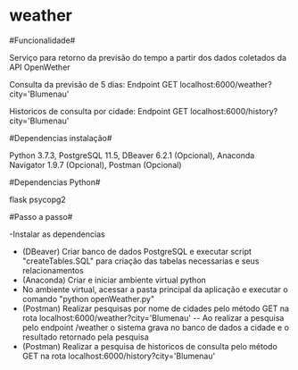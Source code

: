 # weather

#Funcionalidade#

Serviço para retorno da previsão do tempo a partir dos dados coletados da API OpenWether

Consulta da previsão de 5 dias:
Endpoint GET
localhost:6000/weather?city='Blumenau'

Historicos de consulta por cidade:
Endpoint GET
localhost:6000/history?city='Blumenau'

#Dependencias instalação#

Python 3.7.3,
PostgreSQL 11.5,
DBeaver 6.2.1 (Opcional),
Anaconda Navigator 1.9.7 (Opcional),
Postman (Opcional)

#Dependencias Python#

flask
psycopg2

#Passo a passo#

-Instalar as dependencias
- (DBeaver) Criar banco de dados PostgreSQL e executar script "createTables.SQL" para criação das tabelas necessarias e seus relacionamentos
- (Anaconda) Criar e iniciar ambiente virtual python
- No ambiente virtual, acessar a pasta principal da aplicação e executar o comando "python openWeather.py"
- (Postman) Realizar pesquisas por nome de cidades pelo método GET na rota localhost:6000/weather?city='Blumenau'
-- Ao realizar a pesquisa pelo endpoint /weather o sistema grava no banco de dados a cidade e o resultado retornado pela pesquisa
- (Postman) Realizar a pesquisa de historicos de consulta pelo método GET na rota localhost:6000/history?city='Blumenau'
